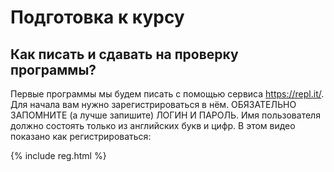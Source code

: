 # Подготовка к курсу

## Как писать и сдавать на проверку программы?

Первые программы мы будем писать с помощью сервиса https://repl.it/. Для начала вам нужно зарегистрироваться в нём. ОБЯЗАТЕЛЬНО ЗАПОМНИТЕ (а лучше запишите) ЛОГИН И ПАРОЛЬ. Имя пользователя должно состоять только из английских букв и цифр. В этом видео показано как регистрироваться:

{% include reg.html %}
